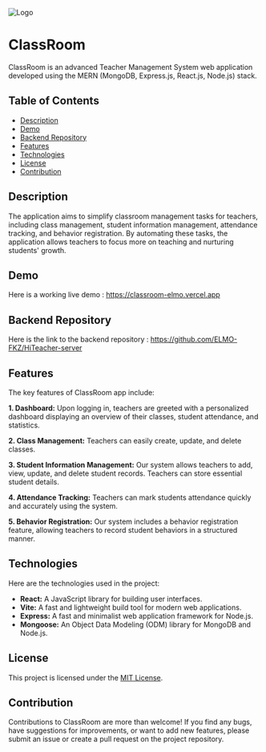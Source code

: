 ![Logo](https://i.imgur.com/U9g7741.png)


# ClassRoom

ClassRoom is an advanced Teacher Management System web application developed using the MERN (MongoDB, Express.js, React.js, Node.js) stack.


## Table of Contents

 - [Description](#description)
 - [Demo](#demo)
 - [Backend Repository](#backend-repository)
 - [Features](#features)
 - [Technologies](#technologies)
 - [License](#license)
 - [Contribution](#contribution)


## Description

The application aims to simplify classroom management tasks for teachers, including class management, student information management, attendance tracking, and behavior registration. By automating these tasks, the application allows teachers to focus more on teaching and nurturing students' growth.


## Demo

Here is a working live demo : https://classroom-elmo.vercel.app

## Backend Repository

Here is the link to the backend repository : https://github.com/ELMO-FKZ/HiTeacher-server


## Features
 
The key features of ClassRoom app include:

**1. Dashboard:** Upon logging in, teachers are greeted with a personalized dashboard displaying an overview of their classes, student attendance, and statistics.

**2. Class Management:** Teachers can easily create, update, and delete classes.

**3. Student Information Management:** Our system allows teachers to add, view, update, and delete student records. Teachers can store essential student details.

**4. Attendance Tracking:** Teachers can mark students attendance quickly and accurately using the system.

**5. Behavior Registration:** Our system includes a behavior registration feature, allowing teachers to record student behaviors in a structured manner.


## Technologies

Here are the technologies used in the project:
 - **React:** A JavaScript library for building user interfaces.
 - **Vite:** A fast and lightweight build tool for modern web applications.
 - **Express:** A fast and minimalist web application framework for Node.js.
 - **Mongoose:** An Object Data Modeling (ODM) library for MongoDB and Node.js.

## License

This project is licensed under the [MIT License](https://choosealicense.com/licenses/mit/).


## Contribution

Contributions to ClassRoom are more than welcome! If you find any bugs, have suggestions for improvements, or want to add new features, please submit an issue or create a pull request on the project repository.